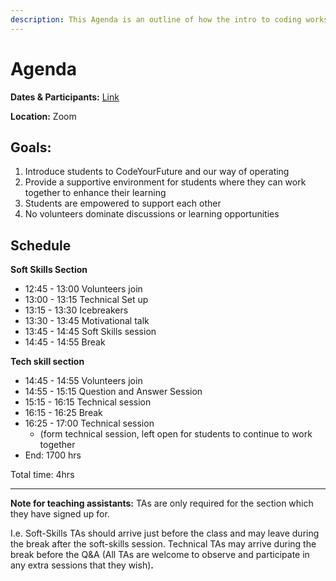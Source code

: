 ```yaml
---
description: This Agenda is an outline of how the intro to coding workshop will run
---
```


# Agenda

**Dates & Participants:** [Link](https://docs.google.com/spreadsheets/d/1WNBrCsFkxeWLJEClviVNPsHjGWKiZFbuKGpEDt6wV7I/edit?usp=sharing)

**Location:** Zoom 

## **Goals:** 

1. Introduce students to CodeYourFuture and our way of operating 
2. Provide a supportive environment for students where they can work together to enhance their learning
3. Students are empowered to support each other
4. No volunteers dominate discussions or learning opportunities 

## **Schedule**

**Soft Skills Section**

* 12:45 - 13:00 Volunteers join
* 13:00 - 13:15 Technical Set up
* 13:15 - 13:30 Icebreakers
* 13:30 - 13:45 Motivational talk
* 13:45 - 14:45 Soft Skills session
* 14:45 - 14:55 Break 

**Tech skill section**

* 14:45 - 14:55 Volunteers join
* 14:55 - 15:15 Question and Answer Session
* 15:15 - 16:15 Technical session
* 16:15 - 16:25 Break
* 16:25 - 17:00 Technical session 
  * \(form technical session, left open for students to continue to work together
* End: 1700 hrs

Total time: 4hrs  
****

**Note for teaching assistants:** TAs are only required for the section which they have signed up for. 

I.e. Soft-Skills TAs should arrive just before the class and may leave during the break after the soft-skills session. Technical TAs may arrive during the break before the Q&A \(All TAs are welcome to observe and participate in any extra sessions that they wish\)**.**  


